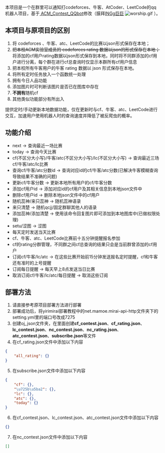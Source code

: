 本项目是一个在群里可以通知打codeforces、牛客、AtCoder、LeetCode的qq机器人项目，基于<a href="https://github.com/INGg/ACM_Contest_QQbot" target="__blank">
ACM_Contest_QQbot</a>修改（膜拜<a href="https://github.com/INGg" target="__blank">INGg巨巨</a>
![worship.gif](https://s2.loli.net/2022/02/27/VexPg9Nb5AT8cD3.gif) ）。

## 本项目与原项目的区别

1. 将 codeforces 、牛客、atc、LeetCode的比赛以json形式保存在本地；
2. ~~把本校ACM实验室成员的 codeforces rating 数据以json的形式保存在本地；~~ 将添加的cf用户rating数据以json形式保存到本地，同时将不同群添加的cf用户进行分离，每个群在进行cf总查询时仅显示本群所有cf用户信息
3. 把本校所有牛客用户的牛客 rating 数据以 json 形式保存在本地。
4. 将所有定时任务放入一个函数统一处理
5. 拥有今日人品功能
6. 添加图片时可判断该图片是否已在图库中存在
7. **不拥有**随机cf
8. 其他类似功能部分有所出入

提供定时/手动更新本地数据功能，仅在更新时与cf、牛客、atc、LeetCode进行交互，加速用户使用机器人时的查询速度并降低了被反爬虫的概率。

## 功能介绍  
- next -> 查询最近一场比赛
- today -> 查询今天比赛
- cf(不区分大小写)/牛客/atc(不区分大小写)/lc(不区分大小写) -> 查询最近三场cf/牛客/atc/lc比赛
- 查询cf/牛客/atc分数id -> 查询对应id的cf/牛客/atc分数(已解决牛客模糊查询导致结果不准确的问题)
- 更新cf/牛客分数 -> 更新本地所有用户的cf/牛客分数
- 添加cf用户id -> 添加对应id的cf用户及其相关信息到本地json文件中
- 删除cf用户id -> 删除本地json文件中的cf用户
- 随机蕊神/来只蕊神 -> 随机蕊神语录
- 来只清楚 -> 随机qcjj/固定群聊其他人的语录
- 添加蕊神/添加清楚 -> 使用该命令回复图片即可添加到本地图库中(已做权限处理)
- setu/涩图 -> 涩图
- 每天定时发送当天比赛
- cf、牛客、atc、LeetCode比赛前十五分钟提醒报名参加
- cf的rating分群管理，不同群之间cf总查询的结果只会是当前群曾添加的cf用户
- 订阅cf/牛客/lc/atc -> 在这些比赛开始前15分钟发送报名定时提醒，cf和牛客还有准时的上号提醒
- 订阅每日提醒 -> 每天早上8点发送当日比赛
- 取消订阅cf/牛客/lc/atc/每日提醒 -> 取消这些订阅

## 部署方法
1. 请直接参考原项目部署方法进行部署
2. 部署成功后，将yirimirai部署教程中的net.mamoe.mirai-api-http文件夹下的setting.yml里的端口号改成7275
3. 创建oj_json文件夹，在里面创建**cf_contest.json**、**cf_rating.json**、**lc_contest.json**、**nc_contest.json**、**nc_rating.json**、**atc_contest.json**、**subscribe.json**等文件
4. 在cf_rating.json文件中添加以下内容
```json
{
    "all_rating": {}
}
```
5. 在subscribe.json文件中添加以下内容
```json
{
    "cf": {},
    "\u725b\u5ba2": {},
    "lc": {},
    "atc": {},
    "today": {}
}
```
6. 在cf_contest.json、lc_contest.json、atc_contest.json文件中添加以下内容
```json
{}
```
7. 在nc_contest.json文件中添加以下内容
```json
[]
```